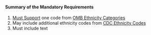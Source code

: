 #### Summary of the Mandatory Requirements

1.  [Must Support](definitions.html#must-support) one code from [OMB Ethnicity Categories](ValueSet-omb-ethnicity.html)
1.  May include additional ethnicity codes from [CDC Ethnicity Codes](ValueSet-detailed-ethnicity.html)
1.   Must include text
